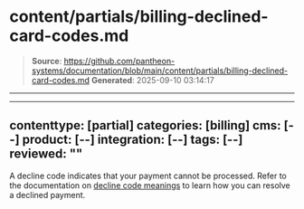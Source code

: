 # content/partials/billing-declined-card-codes.md

> **Source**: https://github.com/pantheon-systems/documentation/blob/main/content/partials/billing-declined-card-codes.md
> **Generated**: 2025-09-10 03:14:17

---

---
contenttype: [partial]
categories: [billing]
cms: [--]
product: [--]
integration: [--]
tags: [--]
reviewed: ""
---

A decline code indicates that your payment cannot be processed. Refer to the documentation on [decline code meanings](https://stripe.com/docs/declines/codes) to learn how you can resolve a declined payment.
